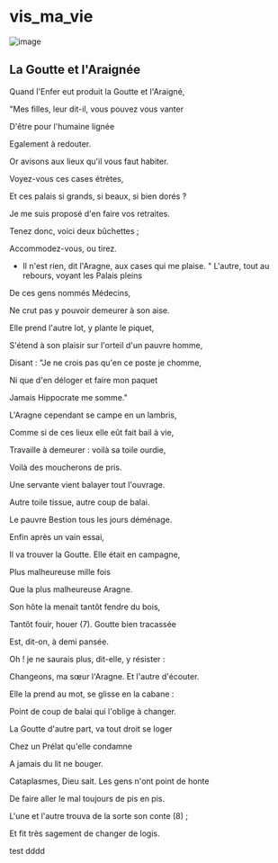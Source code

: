 # vis_ma_vie
![image](https://user-images.githubusercontent.com/724239/132588274-65d684f9-7b58-4cb5-acd7-8f03397a7be4.png)

## La Goutte et l'Araignée

Quand l'Enfer eut produit la Goutte et l'Araigné,

"Mes filles, leur dit-il, vous pouvez vous vanter

D'être pour l'humaine lignée

Egalement à redouter.

Or avisons aux lieux qu'il vous faut habiter.

Voyez-vous ces cases étrètes,

Et ces palais si grands, si beaux, si bien dorés ?

Je me suis proposé d'en faire vos retraites.

Tenez donc, voici deux bûchettes ;

Accommodez-vous, ou tirez.

- Il n'est rien, dit l'Aragne, aux cases qui me plaise. "
L'autre, tout au rebours, voyant les Palais pleins

De ces gens nommés Médecins,

Ne crut pas y pouvoir demeurer à son aise.

Elle prend l'autre lot, y plante le piquet,

S'étend à son plaisir sur l'orteil d'un pauvre homme,

Disant : "Je ne crois pas qu'en ce poste je chomme,

Ni que d'en déloger et faire mon paquet

Jamais Hippocrate me somme."

L'Aragne cependant se campe en un lambris,

Comme si de ces lieux elle eût fait bail à vie,

Travaille à demeurer : voilà sa toile ourdie,

Voilà des moucherons de pris.

Une servante vient balayer tout l'ouvrage.

Autre toile tissue, autre coup de balai.

Le pauvre Bestion tous les jours déménage.

Enfin après un vain essai,

Il va trouver la Goutte. Elle était en campagne,

Plus malheureuse mille fois

Que la plus malheureuse Aragne.

Son hôte la menait tantôt fendre du bois,

Tantôt fouir, houer (7). Goutte bien tracassée

Est, dit-on, à demi pansée.

Oh ! je ne saurais plus, dit-elle, y résister :

Changeons, ma sœur l'Aragne. Et l'autre d'écouter.

Elle la prend au mot, se glisse en la cabane :

Point de coup de balai qui l'oblige à changer.

La Goutte d'autre part, va tout droit se loger

Chez un Prélat qu'elle condamne

A jamais du lit ne bouger.

Cataplasmes, Dieu sait. Les gens n'ont point de honte

De faire aller le mal toujours de pis en pis.

L'une et l'autre trouva de la sorte son conte (8) ;

Et fit très sagement de changer de logis.


test
 dddd
